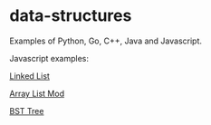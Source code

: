 # data-structures

Examples of Python, Go, C++, Java and Javascript.

Javascript examples:

[Linked List](https://luisespino.github.io/data-structures/lineal-structures/javascript/list.html)

[Array List Mod](https://luisespino.github.io/data-structures/lineal-structures/javascript/array-list-mod.html)

[BST Tree](https://luisespino.github.io/data-structures/nonlineal-structures/javascript/bst.html)
